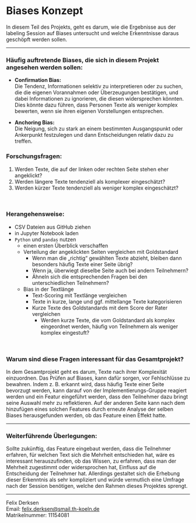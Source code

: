 # Biases Konzept
In diesem Teil des Projekts, geht es darum, wie die Ergebnisse aus der labeling Session auf Biases untersucht und welche Erkenntnisse daraus geschöpft werden sollen.

---
### Häufig auftretende Biases, die sich in diesem Projekt angesehen werden sollen:
-	**Confirmation Bias:** <br>
Die Tendenz, Informationen selektiv zu interpretieren oder zu suchen, die die eigenen Vorannahmen oder Überzeugungen bestätigen, und dabei Informationen zu ignorieren, die diesen widersprechen könnten. Dies könnte dazu führen, dass Personen Texte als weniger komplex bewerten, wenn sie ihren eigenen Vorstellungen entsprechen. 

-	**Anchoring Bias:** <br>
Die Neigung, sich zu stark an einem bestimmten Ausgangspunkt oder Ankerpunkt festzulegen und dann Entscheidungen relativ dazu zu treffen.

### Forschungsfragen:
1.	Werden Texte, die auf der linken oder rechten Seite stehen eher angeklickt?
2.	Werden längere Texte tendenziell als komplexer eingeschätzt?
3.	Werden kürzer Texte tendenziell als weniger komplex eingeschätzt?
<br>

### Herangehensweise:
-	CSV Dateien aus GitHub ziehen
-	in Jupyter Notebook laden
-	`Python` und `pandas` nutzen
    - einen ersten Überblick verschaffen
    - Verteilung der angeklickten Seiten vergleichen mit Goldstandard
        - Wenn man die „richtig“ gewählten Texte abzieht, bleiben dann besonders häufig Texte einer Seite übrig?
        - Wenn ja, überwiegt dieselbe Seite auch bei andern Teilnehmern?
        - Ähneln sich die entsprechenden Fragen bei den unterschiedlichen Teilnehmern?
    - Bias in der Textlänge
        - Text-Scoring mit Textlänge vergleichen
        - Texte in kurze, lange und ggf. mittellange Texte kategorisieren 
        - Kurze Texte des Goldstandards mit dem Score der Rater vergleichen
            - Werden kurze Texte, die vom Goldstandard als komplex eingeordnet werden, häufig von Teilnehmern als weniger komplex eingestuft?
<br>

### Warum sind diese Fragen interessant für das Gesamtprojekt?
In dem Gesamtprojekt geht es darum, Texte nach ihrer Komplexität einzuordnen. Das Prüfen auf Biases, kann dafür sorgen, vor Fehlschlüsse zu bewahren. Indem z. B. erkannt wird, dass häufig Texte einer Seite bevorzugt werden, kann darauf von der Implementierungs-Gruppe reagiert werden und ein Featur eingeführt werden, dass den Teilnehmer dazu bringt seine Auswahl mehr zu reflektieren. Auf der anderen Seite kann nach dem hinzufügen eines solchen Features durch erneute Analyse der selben Biases herausgefunden werden, ob das Feature einen Effekt hatte.  

---
### Weiterführende Überlegungen:
Sollte zukünftig, das Feature eingebaut werden, dass die Teilnehmer erfahren, für welchen Text sich die Mehrheit entschieden hat, wäre es interessant herauszufinden, ob das Wissen, zu erfahren, dass man der Mehrheit zugestimmt oder widersprochen hat, Einfluss auf die Entscheidung der Teilnehmer hat. Allerdings gestaltet sich die Erhebung dieser Erkenntnis als sehr kompliziert und würde vermutlich eine Umfrage nach der Session benötigen, welche den Rahmen dieses Projektes sprengt.

---
Felix Derksen <br>
Email: felix.derksen@smail.th-koeln.de <br>
Matrikelnummer: 11154081
